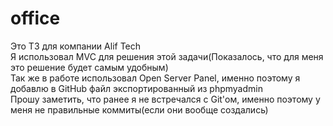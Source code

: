 # office
Это ТЗ для компании Alif Tech<br>
Я использовал MVC для решения этой задачи(Показалось, что для меня это решение будет самым удобным)<br>
Так же в работе использовал Open Server Panel, именно поэтому я добавлю в GitHub файл экспортированный из phpmyadmin<br>
Прошу заметить, что ранее я не встречался с Git'ом, именно поэтому у меня не правильные коммиты(если они вообще создались)<br>

